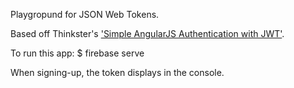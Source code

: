 Playgropund for JSON Web Tokens.

Based off Thinkster's ['Simple AngularJS Authentication with JWT'](https://thinkster.io/angularjs-jwt-auth).

To run this app:
$ firebase serve

When signing-up, the token displays in the console.
